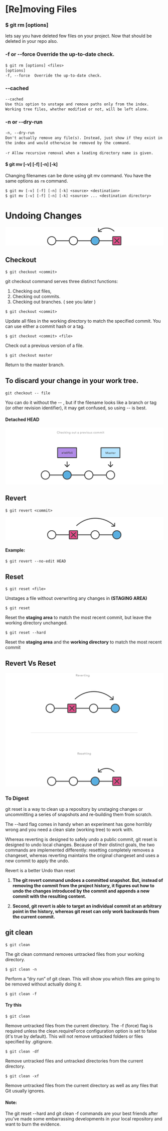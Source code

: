 # [Re]moving Files

### $ git rm [options] <files>
lets say you have deleted few files on your project. Now that should be deleted in your repo also.

### -f or --force Override the up-to-date check.

```
$ git rm [options] <files>
[options]
-f, --force  Override the up-to-date check.
```

### --cached 
```
--cached 
Use this option to unstage and remove paths only from the index. 
Working tree files, whether modified or not, will be left alone.
```

### -n or --dry-run

```
-n, --dry-run
Don't actually remove any file(s). Instead, just show if they exist in the index and would otherwise be removed by the command.

-r Allow recursive removal when a leading directory name is given.
```

#### $ git mv [-v] [-f] [-n] [-k] <source> <destination>

Changing filenames can be done using git mv command. You have the same options as `rm` command.

```
$ git mv [-v] [-f] [-n] [-k] <source> <destination>
$ git mv [-v] [-f] [-n] [-k] <source> ... <destination directory>
```

# Undoing Changes
![](img/undo.svg)
## Checkout
```
$ git checkout <commit>  
```
git checkout command serves three distinct functions: 

1.  Checking out files, 
2.  Checking out commits.
3.  Checking out branches.  ( see you later )

```
$ git checkout <commit>
```
Update all files in the working directory to match the specified commit. 
You can use either a commit hash or a tag.

```
$ git checkout <commit> <file>
```
Check out a previous version of a file.

```
$ git checkout master
```
Return to the master branch.

## To discard your change in your work tree.

`git checkout -- file`

You can do it without the -- , but if the filename looks like a branch or tag (or other revision identifier), it may get confused, so using -- is best.

#### Detached HEAD
![](img/detachedhead.svg)

## Revert
```
$ git revert <commit>
```
![](img/revert.svg)

#### Example:
```
$ git revert --no-edit HEAD
```

## Reset
```
$ git reset <file>
```
Unstages a file without overwriting any changes in **(STAGING AREA)**

```
$ git reset 
```
Reset the **staging area** to match the most recent commit, but leave the working directory unchanged.


```
$ git reset --hard
```
Reset the **staging area** and the **working directory** to match the most recent commit


## Revert Vs Reset
![](img/revertreset.svg)

### To Digest
git reset is a way to clean up a repository by unstaging changes or uncommitting a series of snapshots and re-building them from scratch. 

The --hard flag comes in handy when an experiment has gone horribly wrong and you need a clean slate (working tree) to work with.

Whereas reverting is designed to safely undo a public commit, git reset is designed to undo local changes. Because of their distinct goals, the two commands are implemented differently: resetting completely removes a changeset, whereas reverting maintains the original changeset and uses a new commit to apply the undo.

Revert is a better Undo than reset

1. **The git revert command undoes a committed snapshot. But, instead of removing the commit from the project history, it figures out how to undo the changes introduced by the commit and appends a new commit with the resulting content.**

1. **Second, git revert is able to target an individual commit at an arbitrary point in the history, whereas git reset can only work backwards from the current commit.**

## git clean
```
$ git clean
```

The git clean command removes untracked files from your working directory. 

```
$ git clean -n
```
Perform a “dry run” of git clean. This will show you which files are going to be removed without actually doing it.

```
$ git clean -f
```

#### Try this

```
$ git clean
```
Remove untracked files from the current directory. The -f (force) flag is required unless the clean.requireForce configuration option is set to false (it's true by default). This will not remove untracked folders or files specified by .gitignore.

```
$ git clean -df
```
Remove untracked files and untracked directories from the current directory.

```
$ git clean -xf
```
Remove untracked files from the current directory as well as any files that Git usually ignores.

#### Note:
The git reset --hard and git clean -f commands are your best friends after you’ve made some embarrassing developments in your local repository and want to burn the evidence. 


